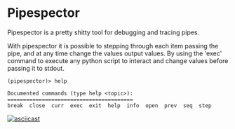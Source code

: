 # Pipespector

Pipespector is a pretty shitty tool for debugging and tracing pipes. 

With pipespector it is possible to stepping through each item passing the pipe, and at any time change the values output values. 
By using the 'exec' command to execute any python script to interact and change values before passing it to stdout.

```console
(pipespector)> help

Documented commands (type help <topic>):
========================================
break  close  curr  exec  exit  help  info  open  prev  seq  step

```


[![asciicast](https://asciinema.org/a/C7qhJHK2kLKir8fB8wDm7TAgO.svg)](https://asciinema.org/a/C7qhJHK2kLKir8fB8wDm7TAgO)
